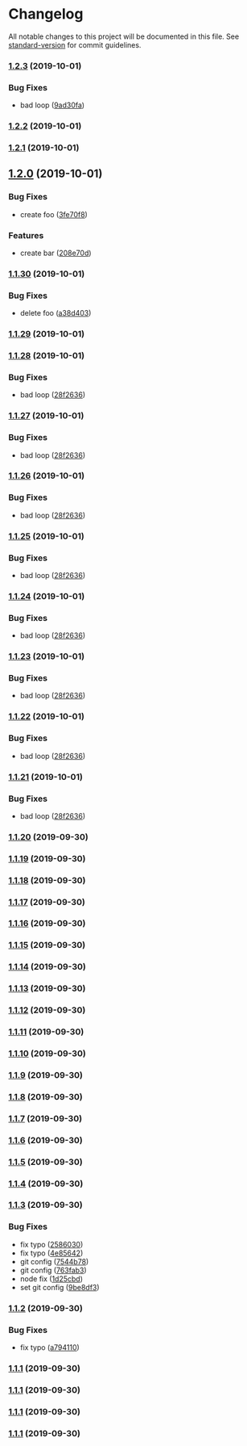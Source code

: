 # Changelog

All notable changes to this project will be documented in this file. See [standard-version](https://github.com/conventional-changelog/standard-version) for commit guidelines.

### [1.2.3](https://github.com/shiba328/npm-study-hello-world/compare/v1.2.2...v1.2.3) (2019-10-01)


### Bug Fixes

* bad loop ([9ad30fa](https://github.com/shiba328/npm-study-hello-world/commit/9ad30fa))

### [1.2.2](https://github.com/shiba328/npm-study-hello-world/compare/v1.2.1...v1.2.2) (2019-10-01)

### [1.2.1](https://github.com/shiba328/npm-study-hello-world/compare/v1.2.0...v1.2.1) (2019-10-01)

## [1.2.0](https://github.com/shiba328/npm-study-hello-world/compare/v1.1.30...v1.2.0) (2019-10-01)


### Bug Fixes

* create foo ([3fe70f8](https://github.com/shiba328/npm-study-hello-world/commit/3fe70f8))


### Features

* create bar ([208e70d](https://github.com/shiba328/npm-study-hello-world/commit/208e70d))

### [1.1.30](https://github.com/shiba328/npm-study-hello-world/compare/v1.1.29...v1.1.30) (2019-10-01)


### Bug Fixes

* delete foo ([a38d403](https://github.com/shiba328/npm-study-hello-world/commit/a38d403))

### [1.1.29](https://github.com/shiba328/npm-study-hello-world/compare/v1.1.28...v1.1.29) (2019-10-01)

### [1.1.28](https://github.com/shiba328/npm-study-hello-world/compare/v1.1.20...v1.1.28) (2019-10-01)


### Bug Fixes

* bad loop ([28f2636](https://github.com/shiba328/npm-study-hello-world/commit/28f2636))

### [1.1.27](https://github.com/shiba328/npm-study-hello-world/compare/v1.1.20...v1.1.27) (2019-10-01)


### Bug Fixes

* bad loop ([28f2636](https://github.com/shiba328/npm-study-hello-world/commit/28f2636))

### [1.1.26](https://github.com/shiba328/npm-study-hello-world/compare/v1.1.20...v1.1.26) (2019-10-01)


### Bug Fixes

* bad loop ([28f2636](https://github.com/shiba328/npm-study-hello-world/commit/28f2636))

### [1.1.25](https://github.com/shiba328/npm-study-hello-world/compare/v1.1.20...v1.1.25) (2019-10-01)


### Bug Fixes

* bad loop ([28f2636](https://github.com/shiba328/npm-study-hello-world/commit/28f2636))

### [1.1.24](https://github.com/shiba328/npm-study-hello-world/compare/v1.1.20...v1.1.24) (2019-10-01)


### Bug Fixes

* bad loop ([28f2636](https://github.com/shiba328/npm-study-hello-world/commit/28f2636))

### [1.1.23](https://github.com/shiba328/npm-study-hello-world/compare/v1.1.20...v1.1.23) (2019-10-01)


### Bug Fixes

* bad loop ([28f2636](https://github.com/shiba328/npm-study-hello-world/commit/28f2636))

### [1.1.22](https://github.com/shiba328/npm-study-hello-world/compare/v1.1.20...v1.1.22) (2019-10-01)


### Bug Fixes

* bad loop ([28f2636](https://github.com/shiba328/npm-study-hello-world/commit/28f2636))

### [1.1.21](https://github.com/shiba328/npm-study-hello-world/compare/v1.1.20...v1.1.21) (2019-10-01)


### Bug Fixes

* bad loop ([28f2636](https://github.com/shiba328/npm-study-hello-world/commit/28f2636))

### [1.1.20](https://github.com/shiba328/npm-study-hello-world/compare/v1.1.19...v1.1.20) (2019-09-30)

### [1.1.19](https://github.com/shiba328/npm-study-hello-world/compare/v1.1.18...v1.1.19) (2019-09-30)

### [1.1.18](https://github.com/shiba328/npm-study-hello-world/compare/v1.1.17...v1.1.18) (2019-09-30)

### [1.1.17](https://github.com/shiba328/npm-study-hello-world/compare/v1.1.16...v1.1.17) (2019-09-30)

### [1.1.16](https://github.com/shiba328/npm-study-hello-world/compare/v1.1.15...v1.1.16) (2019-09-30)

### [1.1.15](https://github.com/shiba328/npm-study-hello-world/compare/v1.1.14...v1.1.15) (2019-09-30)

### [1.1.14](https://github.com/shiba328/npm-study-hello-world/compare/v1.1.13...v1.1.14) (2019-09-30)

### [1.1.13](https://github.com/shiba328/npm-study-hello-world/compare/v1.1.12...v1.1.13) (2019-09-30)

### [1.1.12](https://github.com/shiba328/npm-study-hello-world/compare/v1.1.11...v1.1.12) (2019-09-30)

### [1.1.11](https://github.com/shiba328/npm-study-hello-world/compare/v1.1.10...v1.1.11) (2019-09-30)

### [1.1.10](https://github.com/shiba328/npm-study-hello-world/compare/v1.1.9...v1.1.10) (2019-09-30)

### [1.1.9](https://github.com/shiba328/npm-study-hello-world/compare/v1.1.8...v1.1.9) (2019-09-30)

### [1.1.8](https://github.com/shiba328/npm-study-hello-world/compare/v1.1.7...v1.1.8) (2019-09-30)

### [1.1.7](https://github.com/shiba328/npm-study-hello-world/compare/v1.1.6...v1.1.7) (2019-09-30)

### [1.1.6](https://github.com/shiba328/npm-study-hello-world/compare/v1.1.5...v1.1.6) (2019-09-30)

### [1.1.5](https://github.com/shiba328/npm-study-hello-world/compare/v1.1.4...v1.1.5) (2019-09-30)

### [1.1.4](https://github.com/shiba328/npm-study-hello-world/compare/v1.1.3...v1.1.4) (2019-09-30)

### [1.1.3](https://github.com/shiba328/npm-study-hello-world/compare/v1.1.2...v1.1.3) (2019-09-30)


### Bug Fixes

* fix typo ([2586030](https://github.com/shiba328/npm-study-hello-world/commit/2586030))
* fix typo ([4e85642](https://github.com/shiba328/npm-study-hello-world/commit/4e85642))
* git config ([7544b78](https://github.com/shiba328/npm-study-hello-world/commit/7544b78))
* git config ([763fab3](https://github.com/shiba328/npm-study-hello-world/commit/763fab3))
* node fix ([1d25cbd](https://github.com/shiba328/npm-study-hello-world/commit/1d25cbd))
* set git config ([9be8df3](https://github.com/shiba328/npm-study-hello-world/commit/9be8df3))

### [1.1.2](https://github.com/shiba328/npm-study-hello-world/compare/v1.1.1...v1.1.2) (2019-09-30)


### Bug Fixes

* fix typo ([a794110](https://github.com/shiba328/npm-study-hello-world/commit/a794110))

### [1.1.1](https://github.com/shiba328/npm-study-hello-world/compare/v1.1.0...v1.1.1) (2019-09-30)

### [1.1.1](https://github.com/shiba328/npm-study-hello-world/compare/v1.1.0...v1.1.1) (2019-09-30)

### [1.1.1](https://github.com/shiba328/npm-study-hello-world/compare/v1.1.0...v1.1.1) (2019-09-30)

### [1.1.1](https://github.com/shiba328/npm-study-hello-world/compare/v1.1.0...v1.1.1) (2019-09-30)
